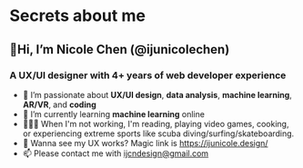 # Secrets about me
## 👋Hi, I’m Nicole Chen (@ijunicolechen)
### A UX/UI designer with 4+ years of web developer experience

- 👀 I’m passionate about **UX/UI design**, **data analysis**, **machine learning**, **AR/VR**, and **coding**
- 🌱 I’m currently learning **machine learning** online
- 🏄🏻‍♀️ When I'm not working, I'm reading, playing video games, cooking, or experiencing extreme sports like scuba diving/surfing/skateboarding.
- 💼 Wanna see my UX works? Magic link is https://ijunicole.design/
- 📫 Please contact me with ijcndesign@gmail.com

<!---
ijunicolechen/ijunicolechen is a ✨ special ✨ repository because its `README.md` (this file) appears on your GitHub profile.
You can click the Preview link to take a look at your changes.
--->
